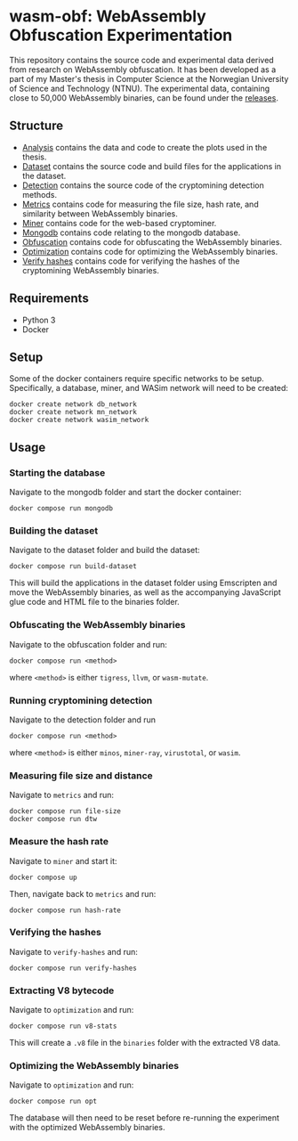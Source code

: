 # wasm-obf: WebAssembly Obfuscation Experimentation 


This repository contains the source code and experimental data derived from research on WebAssembly obfuscation. 
It has been developed as a part of my Master's thesis in Computer Science at the Norwegian University of Science and Technology (NTNU). 
The experimental data, containing close to 50,000 WebAssembly binaries, can be found under the [releases](https://github.com/HakonHarnes/wasm-obf/releases/tag/v1.0).



## Structure 

- [Analysis](https://github.com/HakonHarnes/wasm-obf/tree/main/analysis) contains the data and code to create the plots used in the thesis. 
- [Dataset](https://github.com/HakonHarnes/wasm-obf/tree/main/dataset) contains the source code and build files for the applications in the dataset. 
- [Detection](https://github.com/HakonHarnes/wasm-obf/tree/main/detection) contains the source code of the cryptomining detection methods. 
- [Metrics](https://github.com/HakonHarnes/wasm-obf/tree/main/metrics) contains code for measuring the file size, hash rate, and similarity between WebAssembly binaries.
- [Miner](https://github.com/HakonHarnes/wasm-obf/tree/main/miner) contains code for the web-based cryptominer. 
- [Mongodb](https://github.com/HakonHarnes/wasm-obf/tree/main/mongodb) contains code relating to the mongodb database.
- [Obfuscation](https://github.com/HakonHarnes/wasm-obf/tree/main/obfuscation) contains code for obfuscating the WebAssembly binaries. 
- [Optimization](https://github.com/HakonHarnes/wasm-obf/tree/main/optimization) contains code for optimizing the WebAssembly binaries. 
- [Verify hashes](https://github.com/HakonHarnes/wasm-obf/tree/main/verify-hashes) contains code for verifying the hashes of the cryptomining WebAssembly binaries. 

## Requirements 

- Python 3
- Docker 

## Setup 

Some of the docker containers require specific networks to be setup. 
Specifically, a database, miner, and WASim network will need to be created: 

```
docker create network db_network 
docker create network mn_network 
docker create network wasim_network 
```

## Usage 

### Starting the database 

Navigate to the mongodb folder and start the docker container: 

```
docker compose run mongodb 
```

### Building the dataset 

Navigate to the dataset folder and build the dataset: 

```
docker compose run build-dataset
```

This will build the applications in the dataset folder using Emscripten and move the WebAssembly binaries, as well as the accompanying JavaScript glue code and HTML file to the binaries folder.

### Obfuscating the WebAssembly binaries 

Navigate to the obfuscation folder and run: 

```
docker compose run <method>
```

where `<method>` is either `tigress`, `llvm`, or `wasm-mutate`. 

### Running cryptomining detection 

Navigate to the detection folder and run 

```
docker compose run <method> 
```

where `<method>` is either `minos`, `miner-ray`, `virustotal`, or `wasim`. 

### Measuring file size and distance

Navigate to `metrics` and run: 

```
docker compose run file-size
docker compose run dtw 
```

### Measure the hash rate 

Navigate to `miner` and start it: 

```
docker compose up 
```

Then, navigate back to `metrics` and run: 

```
docker compose run hash-rate
```

### Verifying the hashes 

Navigate to `verify-hashes` and run: 

```
docker compose run verify-hashes
```

### Extracting V8 bytecode 

Navigate to `optimization` and run: 

```
docker compose run v8-stats
```

This will create a `.v8` file in the `binaries` folder with the extracted V8 data. 

### Optimizing the WebAssembly binaries 

Navigate to `optimization` and run: 

```
docker compose run opt
```

The database will then need to be reset before re-running the experiment with the optimized WebAssembly binaries. 
